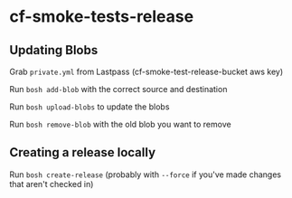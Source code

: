 # cf-smoke-tests-release

## Updating Blobs
Grab `private.yml` from Lastpass (cf-smoke-test-release-bucket aws key)

Run `bosh add-blob` with the correct source and destination

Run `bosh upload-blobs` to update the blobs

Run `bosh remove-blob` with the old blob you want to remove

## Creating a release locally

Run `bosh create-release` (probably with `--force`
if you've made changes that aren't checked in)
